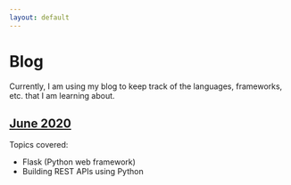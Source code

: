 ```yaml
---
layout: default
---
```


# Blog

Currently, I am using my blog to keep track of the languages, frameworks, etc. that I am learning about.

## [June 2020](/blog/June2020)

Topics covered:

* Flask (Python web framework)
* Building REST APIs using Python